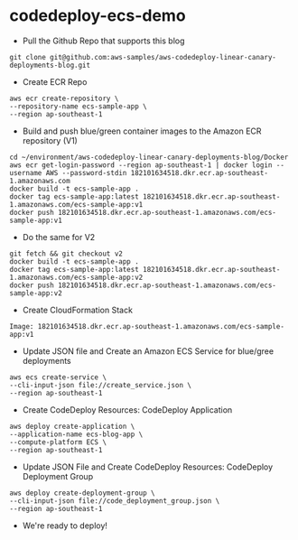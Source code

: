 # codedeploy-ecs-demo

- Pull the Github Repo that supports this blog
```
git clone git@github.com:aws-samples/aws-codedeploy-linear-canary-deployments-blog.git
```

- Create ECR Repo
```
aws ecr create-repository \
--repository-name ecs-sample-app \
--region ap-southeast-1
```

- Build and push blue/green container images to the Amazon ECR repository (V1)
```
cd ~/environment/aws-codedeploy-linear-canary-deployments-blog/Docker
aws ecr get-login-password --region ap-southeast-1 | docker login --username AWS --password-stdin 182101634518.dkr.ecr.ap-southeast-1.amazonaws.com
docker build -t ecs-sample-app .
docker tag ecs-sample-app:latest 182101634518.dkr.ecr.ap-southeast-1.amazonaws.com/ecs-sample-app:v1
docker push 182101634518.dkr.ecr.ap-southeast-1.amazonaws.com/ecs-sample-app:v1
```

- Do the same for V2
```
git fetch && git checkout v2
docker build -t ecs-sample-app .
docker tag ecs-sample-app:latest 182101634518.dkr.ecr.ap-southeast-1.amazonaws.com/ecs-sample-app:v2
docker push 182101634518.dkr.ecr.ap-southeast-1.amazonaws.com/ecs-sample-app:v2
```

- Create CloudFormation Stack
```
Image: 182101634518.dkr.ecr.ap-southeast-1.amazonaws.com/ecs-sample-app:v1
```

- Update JSON file and Create an Amazon ECS Service for blue/gree deployments
```
aws ecs create-service \
--cli-input-json file://create_service.json \
--region ap-southeast-1
```

- Create CodeDeploy Resources: CodeDeploy Application
```
aws deploy create-application \
--application-name ecs-blog-app \
--compute-platform ECS \
--region ap-southeast-1
```

- Update JSON File and Create CodeDeploy Resources: CodeDeploy Deployment Group
```
aws deploy create-deployment-group \
--cli-input-json file://code_deployment_group.json \
--region ap-southeast-1
```

- We're ready to deploy!
















